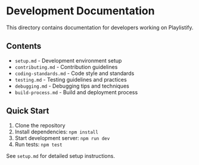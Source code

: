 # Development Documentation

This directory contains documentation for developers working on Playlistify.

## Contents

- `setup.md` - Development environment setup
- `contributing.md` - Contribution guidelines
- `coding-standards.md` - Code style and standards
- `testing.md` - Testing guidelines and practices
- `debugging.md` - Debugging tips and techniques
- `build-process.md` - Build and deployment process

## Quick Start

1. Clone the repository
2. Install dependencies: `npm install`
3. Start development server: `npm run dev`
4. Run tests: `npm test`

See `setup.md` for detailed setup instructions.